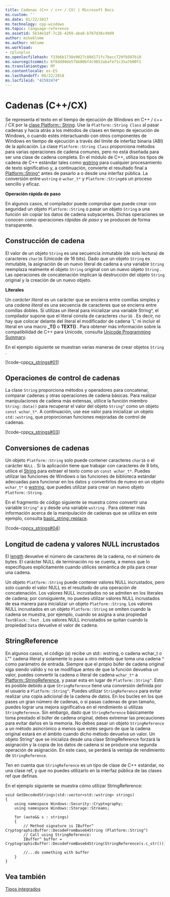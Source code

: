 ```yaml
---
title: Cadenas (C++ / c++ / CX) | Microsoft Docs
ms.custom: ''
ms.date: 01/22/2017
ms.technology: cpp-windows
ms.topic: language-reference
ms.assetid: 5b34e1df-7c2b-4269-aba8-b767d36c49d9
author: mikeblome
ms.author: mblome
ms.workload:
- cplusplus
ms.openlocfilehash: f33b6b1738e9027c88d171fc7bacc729fb507b10
ms.sourcegitcommit: 6f8dd98de57bb80bf4c9852abafef1c35a7600f1
ms.translationtype: MT
ms.contentlocale: es-ES
ms.lasthandoff: 08/22/2018
ms.locfileid: "42592474"
---
```

# <a name="strings-ccx"></a>Cadenas (C++/CX)
Se representa el texto en el tiempo de ejecución de Windows en C++ / c++ / CX por la [clase Platform:: String](../cppcx/platform-string-class.md). Use la `Platform::String Class` al pasar cadenas y hacia atrás a los métodos de clases en tiempo de ejecución de Windows, o cuando estés interactuando con otros componentes de Windows en tiempo de ejecución a través del límite de interfaz binaria (ABI) de la aplicación. La clase `Platform::String Class` proporciona métodos para varias operaciones de cadena comunes, pero no está diseñada para ser una clase de cadena completa. En el módulo de C++, utiliza los tipos de cadena de C++ estándar tales como [wstring](../standard-library/basic-string-class.md) para cualquier procesamiento de texto significativo y, a continuación, convierte el resultado final a [Platform::String^](../cppcx/platform-string-class.md) antes de pasarlo a o desde una interfaz pública. La conversión entre `wstring` o `wchar_t*` y `Platform::String`es un proceso sencillo y eficaz.  
  
 **Operación rápida de paso**  
  
 En algunos casos, el compilador puede comprobar que puede crear con seguridad un objeto `Platform::String` o pasar un objeto `String` a una función sin copiar los datos de cadena subyacentes. Dichas operaciones se conocen como operaciones *rápidas de paso* y se producen de forma transparente.  
  
## <a name="string-construction"></a>Construcción de cadena  
 El valor de un objeto `String` es una secuencia inmutable (de solo lectura) de caracteres `char16` (Unicode de 16 bits). Dado que un objeto `String` es inmutable, la asignación de un nuevo literal de cadena a una variable `String` reemplaza realmente el objeto `String` original con un nuevo objeto `String` . Las operaciones de concatenación implican la destrucción del objeto `String` original y la creación de un nuevo objeto.  
  
 **Literales**  
  
 Un *carácter literal* es un carácter que se encierra entre comillas simples y una *cadena literal* es una secuencia de caracteres que se encierra entre comillas dobles. Si utilizas un literal para inicializar una variable String^, el compilador supone que el literal consta de caracteres `char16` . Es decir, no hay que colocar delante del literal el modificador de cadena 'L' ni incluir el literal en una macro **_T()** o **TEXT()** . Para obtener más información sobre la compatibilidad de C++ para Unicode, consulta [Unicode Programming Summary](../text/unicode-programming-summary.md).  
  
 En el ejemplo siguiente se muestran varias maneras de crear objetos `String` .  
  
 [!code-cpp[cx_strings#01](../cppcx/codesnippet/CPP/cppcx_strings/class1.cpp#01)]  
  
## <a name="string-handling-operations"></a>Operaciones de control de cadenas  
 La clase `String` proporciona métodos y operadores para concatenar, comparar cadenas y otras operaciones de cadena básicas. Para realizar manipulaciones de cadena más extensas, utilice la función miembro `String::Data()` para recuperar el valor del objeto `String^` como un objeto `const wchar_t*`. A continuación, use ese valor para inicializar un objeto `std::wstring`, que proporcionan funciones mejoradas de control de cadenas.  
  
 [!code-cpp[cx_strings#03](../cppcx/codesnippet/CPP/cppcx_strings/class1.cpp#03)]  
  
## <a name="string-conversions"></a>Conversiones de cadenas  
 Un objeto `Platform::String` solo puede contener caracteres `char16` o el carácter `NULL` . Si la aplicación tiene que trabajar con caracteres de 8 bits, utilice el [String](../cppcx/platform-string-class.md#data) para extraer el texto como un `const wchar_t*`. Puedes utilizar las funciones de Windows o las funciones de biblioteca estándar adecuadas para funcionar en los datos y convertirlos de nuevo en un objeto `wchar_t*` o [wstring](../standard-library/basic-string-class.md), que puedes utilizar para crear un nuevo objeto `Platform::String`.  
  
 En el fragmento de código siguiente se muestra cómo convertir una variable `String^` a y desde una variable `wstring` . Para obtener más información acerca de la manipulación de cadenas que se utiliza en este ejemplo, consulta [basic_string::replace](../standard-library/basic-string-class.md#replace).  
  
 [!code-cpp[cx_strings#04](../cppcx/codesnippet/CPP/cppcx_strings/class1.cpp#04)]  
  
## <a name="string-length-and-embedded-null-values"></a>Longitud de cadena y valores NULL incrustados  
 El [length](../cppcx/platform-string-class.md#length) devuelve el número de caracteres de la cadena, no el número de bytes. El carácter NULL de terminación no se cuenta, a menos que lo especifiques explícitamente cuando utilices semántica de pila para crear una cadena.  
  
 Un objeto `Platform::String` puede contener valores NULL incrustados, pero solo cuando el valor NULL es el resultado de una operación de concatenación. Los valores NULL incrustados no se admiten en los literales de cadena; por consiguiente, no puedes utilizar valores NULL incrustados de esa manera para inicializar un objeto `Platform::String`. Los valores NULL incrustados en un objeto `Platform::String` se omiten cuando la cadena se muestra, por ejemplo, cuando se asigna a una propiedad `TextBlock::Text` . Los valores NULL incrustados se quitan cuando la propiedad `Data` devuelve el valor de cadena.  
  
## <a name="stringreference"></a>StringReference  
 En algunos casos, el código (a) recibe un std:: wstring, o cadena wchar_t o L"" cadena literal y solamente lo pasa a otro método que toma una cadena ^ como parámetro de entrada. Siempre que el propio búfer de cadena original siga siendo válido y no se modifique antes de que la función devuelva un valor, puedes convertir la cadena o literal de cadena `wchar_t*` a [Platform::StringReference](../cppcx/platform-stringreference-class.md), y pasar esta en lugar de `Platform::String^`. Esto es posible debido a que `StringReference` tiene una conversión definida por el usuario a `Platform::String^`. Puedes utilizar `StringReference` para evitar realizar una copia adicional de la cadena de datos. En los bucles en los que pases un gran número de cadenas, o si pasas cadenas de gran tamaño, puedes lograr una mejora significativa en el rendimiento si utilizas `StringReference`. Sin embargo, dado que `StringReference` básicamente toma prestado el búfer de cadena original, debes extremar las precauciones para evitar daños en la memoria. No debes pasar un objeto `StringReference` a un método asincrónico a menos que estés seguro de que la cadena original estará en el ámbito cuando dicho método devuelva un valor. Un objeto String^ que se inicializa desde una clase StringReference forzará la asignación y la copia de los datos de cadena si se produce una segunda operación de asignación. En este caso, se perderá la ventaja de rendimiento de `StringReference`.  
  
 Ten en cuenta que `StringReference` es un tipo de clase de C++ estándar, no una clase ref, y que no puedes utilizarlo en la interfaz pública de las clases ref que definas.  
  
 En el ejemplo siguiente se muestra cómo utilizar StringReference:  
  
```  
void GetDecodedStrings(std::vector<std::wstring> strings)  
{  
    using namespace Windows::Security::Cryptography;  
    using namespace Windows::Storage::Streams;  
  
    for (auto&& s : strings)  
    {  
        // Method signature is IBuffer^ CryptographicBuffer::DecodeFromBase64String (Platform::String^)  
        // Call using StringReference:  
        IBuffer^ buffer = CryptographicBuffer::DecodeFromBase64String(StringReference(s.c_str()));  
  
        //...do something with buffer  
    }  
}  
```  
  
## <a name="see-also"></a>Vea también  
 [Tipos integrados](http://msdn.microsoft.com/en-us/acc196fd-09da-4882-b554-6c94685ec75f)
